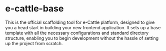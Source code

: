# e-cattle-base
This is the official scaffolding tool for e-Cattle platform, designed to give you a head start in building your new frontend application. It sets up a base template with all the necessary configurations and standard directory structure, enabling you to begin development without the hassle of setting up the project from scratch.
